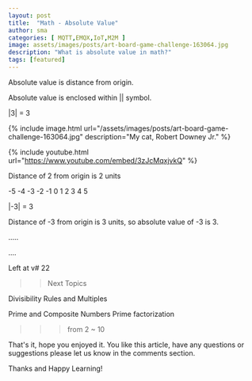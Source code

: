 ```yaml
---
layout: post
title:  "Math - Absolute Value"
author: sma
categories: [ MQTT,EMQX,IoT,M2M ]
image: assets/images/posts/art-board-game-challenge-163064.jpg
description: "What is absolute value in math?"
tags: [featured]
---
```



Absolute value is distance from origin.

Absolute value is enclosed within || symbol.

|3|  =  3


{% include image.html url="/assets/images/posts/art-board-game-challenge-163064.jpg" description="My cat, Robert Downey Jr." %}

{% include youtube.html url="https://www.youtube.com/embed/3zJcMqxjvkQ" %}


Distance of 2 from origin is 2 units

-5 -4 -3 -2 -1 0 1 2 3 4 5


|-3|  =  3

Distance of -3 from origin is 3 units, so absolute value of -3 is  3.

.....

....

Left at v# 22


>> Next Topics


Divisibility Rules and Multiples

Prime and Composite Numbers
Prime factorization


>>>  from 2  ~  10


That's it, hope you enjoyed it. You like this article, have any questions or suggestions please let us know in the comments section.

Thanks and Happy Learning!
